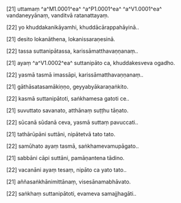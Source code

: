 [21] uttamaṃ ^a^M1.0001^ea^ ^a^P1.0001^ea^ ^a^V1.0001^ea^ vandaneyyānaṃ, vanditvā ratanattayaṃ.

[22] yo khuddakanikāyamhi, khuddācārappahāyinā..

[21] desito lokanāthena, lokanissaraṇesinā.

[22] tassa suttanipātassa, karissāmatthavaṇṇanaṃ..

[21] ayaṃ ^a^V1.0002^ea^ suttanipāto ca, khuddakesveva ogadho.

[22] yasmā tasmā imassāpi, karissāmatthavaṇṇanaṃ..

[21] gāthāsatasamākiṇṇo, geyyabyākaraṇaṅkito.

[22] kasmā suttanipātoti, saṅkhamesa gatoti ce..

[21] suvuttato savanato, atthānaṃ suṭṭhu tāṇato.

[22] sūcanā sūdanā ceva, yasmā suttaṃ pavuccati..

[21] tathārūpāni suttāni, nipātetvā tato tato.

[22] samūhato ayaṃ tasmā, saṅkhamevamupāgato..

[21] sabbāni cāpi suttāni, pamāṇantena tādino.

[22] vacanāni ayaṃ tesaṃ, nipāto ca yato tato..

[21] aññasaṅkhānimittānaṃ, visesānamabhāvato.

[22] saṅkhaṃ suttanipātoti, evameva samajjhagāti..